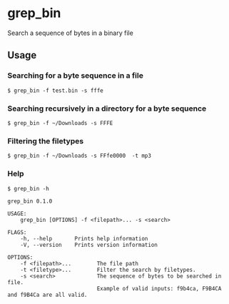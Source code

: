 # grep_bin
Search a sequence of bytes in a binary file

## Usage
### Searching for a byte sequence in a file
`$ grep_bin -f test.bin -s fffe`

### Searching recursively in a directory for a byte sequence
`$ grep_bin -f ~/Downloads -s FFFE`

### Filtering the filetypes
`$ grep_bin -f ~/Downloads -s FFfe0000  -t mp3`

### Help
```
$ grep_bin -h

grep_bin 0.1.0

USAGE:
    grep_bin [OPTIONS] -f <filepath>... -s <search>

FLAGS:
    -h, --help       Prints help information
    -V, --version    Prints version information

OPTIONS:
    -f <filepath>...        The file path
    -t <filetype>...        Filter the search by filetypes.
    -s <search>             The sequence of bytes to be searched in file.
                            Example of valid inputs: f9b4ca, F9B4CA and f9B4Ca are all valid.
```